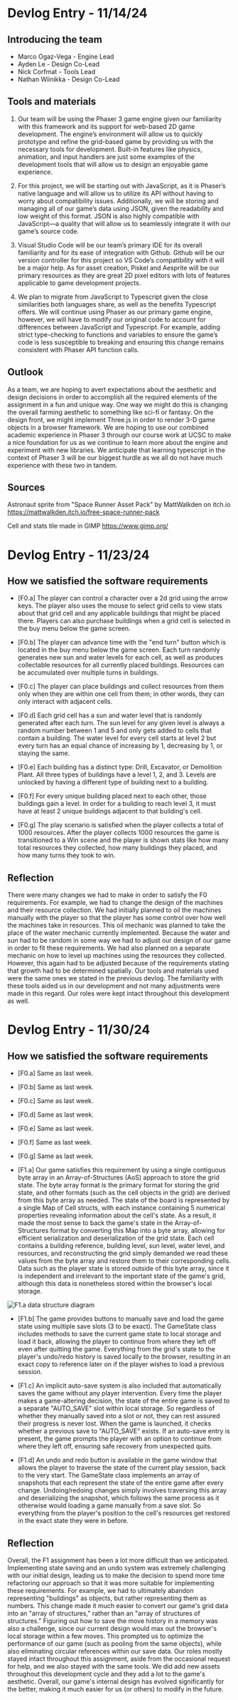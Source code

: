 # Devlog Entry - 11/14/24

## Introducing the team

- Marco Ogaz-Vega - Engine Lead
- Ayden Le - Design Co-Lead
- Nick Corfmat - Tools Lead
- Nathan Wiinikka - Design Co-Lead

## Tools and materials

1. Our team will be using the Phaser 3 game engine given our familiarity with this framework and its support for web-based 2D game development. The engine’s environment will allow us to quickly prototype and refine the grid-based game by providing us with the necessary tools for development. Built-in features like physics, animation, and input handlers are just some examples of the development tools that will allow us to design an enjoyable game experience.

2. For this project, we will be starting out with JavaScript, as it is Phaser’s native language and will allow us to utilize its API without having to worry about compatibility issues. Additionally, we will be storing and managing all of our game’s data using JSON, given the readability and low weight of this format. JSON is also highly compatible with JavaScript—a quality that will allow us to seamlessly integrate it with our game’s source code.

3. Visual Studio Code will be our team’s primary IDE for its overall familiarity and for its ease of integration with Github. Github will be our version controller for this project so VS Code’s compatibility with it will be a major help. As for asset creation, Piskel and Aesprite will be our primary resources as they are great 2D pixel editors with lots of features applicable to game development projects.

4. We plan to migrate from JavaScript to Typescript given the close similarities both languages share, as well as the benefits Typescript offers. We will continue using Phaser as our primary game engine, however, we will have to modify our original code to account for differences between JavaScript and Typescript. For example, adding strict type-checking to functions and variables to ensure the game’s code is less susceptible to breaking and ensuring this change remains consistent with Phaser API function calls.

## Outlook

As a team, we are hoping to avert expectations about the aesthetic and design decisions in order to accomplish all the required elements of the assignment in a fun and unique way. One way we might do this is changing the overall farming aesthetic to something like sci-fi or fantasy. On the design front, we might implement Three.js in order to render 3-D game objects in a browser framework. We are hoping to use our combined academic experience in Phaser 3 through our course work at UCSC to make a nice foundation for us as we continue to learn more about the engine and experiment with new libraries. We anticipate that learning typescript in the context of Phaser 3 will be our biggest hurdle as we all do not have much experience with these two in tandem.

## Sources

Astronaut sprite from "Space Runner Asset Pack" by
MattWalkden on itch.io
https://mattwalkden.itch.io/free-space-runner-pack

Cell and stats tile made in GIMP
https://www.gimp.org/

# Devlog Entry - 11/23/24

## How we satisfied the software requirements
- [F0.a] The player can control a character over a 2d grid using the arrow keys. The player also uses the mouse to select grid cells to view stats about that grid cell and any applicable buildings that might be placed there. Players can also purchase buildings when a grid cell is selected in the buy menu below the game screen.

- [F0.b] The player can advance time with the "end turn" button which is located in the buy menu below the game screen. Each turn randomly generates new sun and water levels for each cell, as well as produces collectable resources for all currently placed buildings. Resources can be accumulated over multiple turns in buildings.
  
- [F0.c] The player can place buildings and collect resources from them only when they are within one cell from them; in other words, they can only interact with adjacent cells.
  
- [F0.d] Each grid cell has a sun and water level that is randomly generated after each turn. The sun level for any given level is always a random number between 1 and 5 and only gets added to cells that contain a building. The water level for every cell starts at level 2 but every turn has an equal chance of increasing by 1, decreasing by 1, or staying the same.
  
- [F0.e] Each building has a distinct type: Drill, Excavator, or Demolition Plant. All three types of buildings have a level 1, 2, and 3. Levels are unlocked by having a different type of building next to a building.
  
- [F0.f] For every unique building placed next to each other, those buildings gain a level. In order for a building to reach level 3, it must have at least 2 unique buildings adjacent to that building's cell.
  
- [F0.g] The play scenario is satisfied when the player collects a total of 1000 resources. After the player collects 1000 resources the game is transitioned to a Win scene and the player is shown stats like how many total resources they collected, how many buildings they placed, and how many turns they took to win.

## Reflection
There were many changes we had to make in order to satisfy the F0 requirements. For example, we had to change the design of the machines and their resource collection. We had initially planned to oil the machines manually with the player so that the player has some control over how well the machines take in resources. This oil mechanic was planned to take the place of the water mechanic currently implemented. Because the water and sun had to be random in some way we had to adjust our design of our game in order to fit these requirements. We had also planned on a separate mechanic on how to level up machines using the resources they collected. However, this again had to be adjusted because of the requirements stating that growth had to be determined spatially. Our tools and materials used were the same ones we stated in the previous devlog. The familiarity with these tools aided us in our development and not many adjustments were made in this regard. Our roles were kept intact throughout this development as well.

# Devlog Entry - 11/30/24

## How we satisfied the software requirements

- [F0.a] Same as last week.

- [F0.b] Same as last week.
  
- [F0.c] Same as last week.
  
- [F0.d] Same as last week.
  
- [F0.e] Same as last week.
  
- [F0.f] Same as last week.
  
- [F0.g] Same as last week.

- [F1.a] Our game satisfies this requirement by using a single contiguous byte array in an Array-of-Structures (AoS) approach to store the grid state. The byte array format is the primary format for storing the grid state, and other formats (such as the cell objects in the grid) are derived from this byte array as needed. The state of the board is represented by a single Map of Cell structs, with each instance containing 5 numerical properties revealing information about the cell's state. As a result, it made the most sense to back the game's state in the Array-of-Structures format by converting this Map into a byte array, allowing for efficient serialization and deserialization of the grid state. Each cell contains a building reference, building level, sun level, water level, and resources, and reconstructing the grid simply demanded we read these values from the byte array and restore them to their corresponding cells. Data such as the player state is stored outside of this byte array, since it is independent and irrelevant to the important state of the game's grid, although this data is nonetheless stored within the browser's local storage.

![F1.a data structure diagram](./f1_a_diagram.png)
  
- [F1.b] The game provides buttons to manually save and load the game state using multiple save slots (3 to be exact). The GameState class includes methods to save the current game state to local storage and load it back, allowing the player to continue from where they left off even after quitting the game. Everything from the grid's state to the player's undo/redo history is saved locally to the browser, resulting in an exact copy to reference later on if the player wishes to load a previous session.
  
- [F1.c] An implicit auto-save system is also included that automatically saves the game without any player intervention. Every time the player makes a game-altering decision, the state of the entire game is saved to a separate "AUTO_SAVE" slot within local storage. So regardless of whether they manually saved into a slot or not, they can rest assured their progress is never lost. When the game is launched, it checks whether a previous save to "AUTO_SAVE" exists. If an auto-save entry is present, the game prompts the player with an option to continue from where they left off, ensuring safe recovery from unexpected quits.
  
- [F1.d] An undo and redo button is available in the game window that allows the player to traverse the state of the current play session, back to the very start. The GameState class implements an array of snapshots that each represent the state of the entire game after every change. Undoing/redoing changes simply involves traversing this array and deserializing the snapshot, which follows the same process as it otherwise would loading a game manually from a save slot. So everything from the player's position to the cell's resources get restored in the exact state they were in before.

## Reflection
Overall, the F1 assignment has been a lot more difficult than we anticipated. Implementing state saving and an undo system was extremely challenging with our initial design, leading us to make the decision to spend more time refactoring our approach so that it was more suitable for implementing these requirements. For example, we had to ultimately abandon representing "buildings" as objects, but rather representing them as numbers. This change made it much easier to convert our game's grid data into an "array of structures," rather than an "array of structures of structures." Figuring out how to save the move history in a memory was also a challenge, since our current design would max out the browser's local storage within a few moves. This prompted us to optimize the performance of our game (such as pooling from the same objects), while also eliminating circular references within our save data. Our roles mostly stayed intact throughout this assignment, aside from the occasional request for help, and we also stayed with the same tools. We did add new assets throughout this development cycle and they add a lot to the game's aesthetic. Overall, our game's internal design has evolved significantly for the better, making it much easier for us (or others) to modify in the future.
